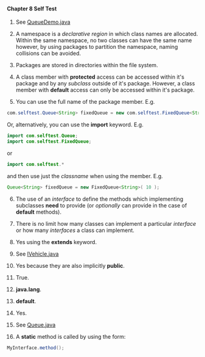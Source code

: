 #### Chapter 8 Self Test

1) See [QueueDemo.java](src/com/selftest/QueueDemo.java)

2) A namespace is a _declarative_ _region_ in which class names are allocated.  Within the same namespace, no two classes can have the same name however, by using packages to partition the namespace, naming collisions can be avoided.

3)  Packages are stored in directories within the file system.

4)  A class member with **protected** access can be accessed within it's package and by any _subclass_ outside of it's package.  However, a class member with **default** access can only be accessed within it's package.

5)  You can use the full name of the package member. E.g.
```java
com.selftest.Queue<String> fixedQueue = new com.selftest.FixedQueue<String>( 10 );
```
 
Or, alternatively, you can use the **import** keyword. E.g.
```java
import com.selftest.Queue;
import com.selftest.FixedQueue;
```

or 
```java
import com.selftest.*
```

and then use just the _classname_ when using the member. E.g.
```java
Queue<String> fixedQueue = new FixedQueue<String>( 10 );
```

 6) The use of an _interface_ to define the methods which implementing subclasses **need** to provide (or _optionally_ can provide in the case of **default** methods).
 
 7) There is no limit how many classes can implement a particular _interface_ or how many _interfaces_ a class can implement.
 
 8) Yes using the **extends** keyword.
 
 9) See [IVehicle.java](src/com/selftest/vehicle/IVehicle.java)
 
 10) Yes because they are also implicitly **public**.
 
 11) True.
 
 12) **java.lang**.
 
 13) **default**.
 
 14) Yes.
 
 15) See [Queue.java](src/com/selftest/qpack/Queue.java)
 
 16) A **static** method is called by using the form:
 ```java
 MyInterface.method();
 ```

